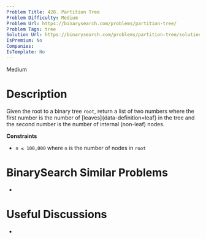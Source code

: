 ```yaml
---
Problem Title: 428. Partition Tree
Problem Difficulty: Medium
Problem Url: https://binarysearch.com/problems/partition-tree/
Problem Tags: tree
Solution Url: https://binarysearch.com/problems/partition-tree/solutions/
IsPremium: No
Companies: 
IsTemplate: No
---
```


<span style="color: ;">Medium</span>

# Description

Given the root to a binary tree `root`, return a list of two numbers where the first number is the number of [leaves]{data-definition=leaf} in the tree and the second number is the number of internal (non-leaf) nodes.

**Constraints**
- `n ≤ 100,000` where `n` is the number of nodes in `root`

# BinarySearch Similar Problems

- []()

# Useful Discussions

- []()
